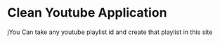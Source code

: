 # Clean Youtube Application

jYou Can take any youtube playlist id and create that playlist in this site
